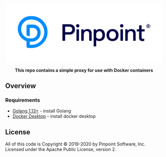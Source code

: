 <div align="center">
	<img width="500" src=".github/logo.svg" alt="pinpt-logo">
</div>

<p align="center" color="#6a737d">
	<strong>This repo contains a simple proxy for use with Docker containers</strong>
</p>


## Overview

### Requirements

- [Golang 1.13+](https://golang.org/) - install Golang
- [Docker Desktop](https://www.docker.com/) - install docker desktop

## License

All of this code is Copyright &copy; 2019-2020 by Pinpoint Software, Inc. Licensed under the Apache Public License, version 2.


